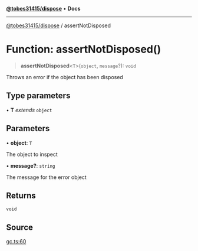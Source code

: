 [**@tobes31415/dispose**](../README.md) • **Docs**

***

[@tobes31415/dispose](../globals.md) / assertNotDisposed

# Function: assertNotDisposed()

> **assertNotDisposed**\<`T`\>(`object`, `message`?): `void`

Throws an error if the object has been disposed

## Type parameters

• **T** *extends* `object`

## Parameters

• **object**: `T`

The object to inspect

• **message?**: `string`

The message for the error object

## Returns

`void`

## Source

[gc.ts:60](https://github.com/tobes31415/dispose/blob/8b821ba54eb1fd6736de9a4ab9b915563840a838/src/gc.ts#L60)
